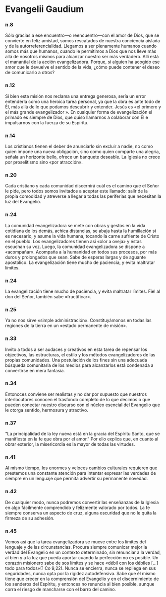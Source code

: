 # Evangelii Gaudium
### n.8
Sólo gracias a ese encuentro—o reencuentro—con el amor de Dios, que se convierte en feliz amistad, somos rescatados de nuestra conciencia aislada y de la autorreferencialidad. Llegamos a ser plenamente humanos cuando somos más que humanos, cuando le permitimos a Dios que nos lleve más allá de nosotros mismos para alcanzar nuestro ser más verdadero. Allí está el manantial de la acción evangelizadora. Porque, si alguien ha acogido ese amor que le devuelve el sentido de la vida, ¿cómo puede contener el deseo de comunicarlo a otros?

### n.12
Si bien esta misión nos reclama una entrega generosa, sería un error entenderla como una heroica tarea personal, ya que la obra es ante todo de Él, más allá de lo que podamos descubrir y entender. Jesús es «el primero y el más grande evangelizador ». En cualquier forma de evangelización el primado es siempre de Dios, que quiso llamarnos a colaborar con Él e impulsarnos con la fuerza de su Espíritu.

### n.14
Los cristianos tienen el deber de anunciarlo sin excluir a nadie, no como quien impone una nueva obligación, sino como quien comparte una alegría, señala un horizonte bello, ofrece un banquete deseable. La Iglesia no crece por proselitismo sino «por atracción».

### n.20
Cada cristiano y cada comunidad discernirá cuál es el camino que el Señor le pide, pero todos somos invitados a aceptar este llamado: salir de la propia comodidad y atreverse a llegar a todas las periferias que necesitan la luz del Evangelio.

### n.24
La comunidad evangelizadora se mete con obras y gestos en la vida cotidiana de los demás, achica distancias, se abaja hasta la humillación si es necesario, y asume la vida humana, tocando la carne sufriente de Cristo en el pueblo. Los evangelizadores tienen así «olor a oveja» y éstas escuchan su voz. Luego, la comunidad evangelizadora se dispone a «acompañar». Acompaña a la humanidad en todos sus procesos, por más duros y prolongados que sean. Sabe de esperas largas y de aguante apostólico. La evangelización tiene mucho de paciencia, y evita maltratar límites.

### n.24
La evangelización tiene mucho de paciencia, y evita maltratar límites. Fiel al don del Señor, también sabe «fructificar». 

### n.25
Ya no nos sirve «simple administración». Constituyámonos en todas las regiones de la tierra en un «estado permanente de misión».

### n.33
Invito a todos a ser audaces y creativos en esta tarea de repensar los objectivos, las estructuras, el estilo y los métodos evangelizadores de las propias comunidades. Una postulación de los fines sin una adecuada búsqueda comunitaria de los medios para alcanzarlos está condenada a convertirse en mera fantasía.

### n.34
Entoncces conviene ser realistas y no dar por supuesto que nuestros interlocutores conocen el trasfondo completo de lo que decimos o que pueden conectar nuestro discurso con el núcleo esencial del Evangelio que le otorga sentido, hermosura y atractivo.

### n.37
"La principalidad de la ley nueva está en la gracia del Espíritu Santo, que se manifiesta en la fe que obra por el amor." Por ello explica que, en cuanto al obrar exterior, la misericordia es la mayor de todas las virtudes.

### n.41
Al mismo tiempo, los enormes y veloces cambios culturales requieren que prestemos una constante atención para intentar expresar las verdades de siempre en un lenguaje que permita advertir su permanente novedad.

### n.42
De cualquier modo, nunca podremos convertir las enseñanzas de la Iglesia en algo fácilmente comprendido y felizmente valorado por todos. La fe siempre conserva un aspecto de cruz, alguna oscuridad que no le quita la firmeza de su adhesión.

### n.45
Vemos así que la tarea evangelizadora se mueve entre los límites del lenguaje y de las circunstancias. Procura siempre comunicar mejor la verdad del Evangelio en un contexto determinado, sin renunciar a la verdad, al bien y a la luz que pueda aportar cuando la perfección no es posible. Un corazón misionero sabe de sos límites y se hace «débil con los débiles [...] todo para todos»(1 Co 9,22). Nunca se encierra, nunca se repliega en sus seguridades, nunca opta por la rigidez autodefensiva. Sabe que él mismo tiene que crecer en la comprensión del Evangelio y en el discernimiento de los senderos del Espíritu, y entonces no renuncia al bien posible, aunque corra el riesgo de mancharse con el barro del camino.
